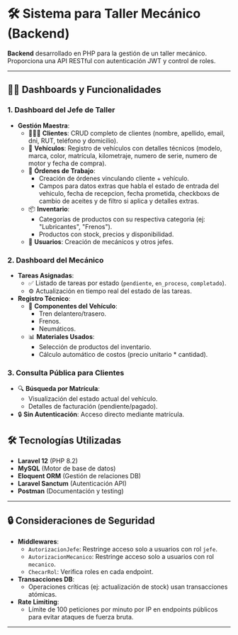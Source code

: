# 🛠️ Sistema para Taller Mecánico (Backend)

**Backend** desarrollado en PHP para la gestión de un taller mecánico. Proporciona una API RESTful con autenticación JWT y control de roles.

---

## 👨💼 Dashboards y Funcionalidades

### 1. **Dashboard del Jefe de Taller** 

-   **Gestión Maestra**:
    -   🧑🤝🧑 **Clientes**: CRUD completo de clientes (nombre, apellido, email, dni, RUT, teléfono y domicilio).
    -   🚗 **Vehículos**: Registro de vehículos con detalles técnicos (modelo, marca, color, matrícula, kilometraje, numero de serie, numero de motor y fecha de compra).
    -   📑 **Órdenes de Trabajo**:
        -   Creación de órdenes vinculando cliente + vehículo.
        -   Campos para datos extras que habla el estado de entrada del vehiculo, fecha de recepcion, fecha prometida, checkboxs de cambio de aceites y de filtro si aplica y detalles extras.
    -   📦 **Inventario**:
        -   Categorías de productos con su respectiva categoria (ej: "Lubricantes", "Frenos").
        -   Productos con stock, precios y disponibilidad.
    -   👥 **Usuarios**: Creación de mecánicos y otros jefes.

### 2. **Dashboard del Mecánico** 

-   **Tareas Asignadas**:
    -   ✅ Listado de tareas por estado (`pendiente`, `en_proceso`, `completado`).
    -   ⚙️ Actualización en tiempo real del estado de las tareas.
-   **Registro Técnico**:
    -   🔧 **Componentes del Vehículo**:
        -   Tren delantero/trasero.
        -   Frenos.
        -   Neumáticos.
    -   📊 **Materiales Usados**:
        -   Selección de productos del inventario.
        -   Cálculo automático de costos (precio unitario \* cantidad).

### 3. **Consulta Pública para Clientes**

-   🔍 **Búsqueda por Matrícula**:
    -   Visualización del estado actual del vehículo.
    -   Detalles de facturación (pendiente/pagado).
-   🔒 **Sin Autenticación**: Acceso directo mediante matrícula.

## 🛠️ Tecnologías Utilizadas

-   **Laravel 12** (PHP 8.2)
-   **MySQL** (Motor de base de datos)
-   **Eloquent ORM** (Gestión de relaciones DB)
-   **Laravel Sanctum** (Autenticación API)
-   **Postman** (Documentación y testing)

---

## 🔒 Consideraciones de Seguridad

-   **Middlewares**:
    -   `AutorizacionJefe`: Restringe acceso solo a usuarios con rol `jefe`.
    -   `AutorizacionMecanico`: Restringe acceso solo a usuarios con rol `mecanico`.
    -   `ChecarRol`: Verifica roles en cada endpoint.
-   **Transacciones DB**:
    -   Operaciones críticas (ej: actualización de stock) usan transacciones atómicas.
-   **Rate Limiting**:
    -   Límite de 100 peticiones por minuto por IP en endpoints públicos para evitar ataques de fuerza bruta.

---
